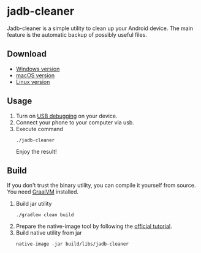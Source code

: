 # jadb-cleaner

Jadb-cleaner is a simple utility to clean up your Android device. The main feature is the automatic backup of possibly
useful files.

## Download

* [Windows version]()
* [macOS version]()
* [Linux version]()

## Usage

1. Turn on [USB debugging](https://developer.android.com/studio/debug/dev-options) on your device.
2. Connect your phone to your computer via usb.
3. Execute command
   ```shell
   ./jadb-cleaner
   ```
   Enjoy the result!

## Build

If you don't trust the binary utility, you can compile it yourself from source. You
need [GraalVM](https://www.graalvm.org/downloads/) installed.

1. Build jar utility
   ```shell
   ./gradlew clean build
    ```
2. Prepare the native-image tool by following
   the [official tutorial](https://www.graalvm.org/reference-manual/native-image).
3. Build native utility from jar
   ```shell
   native-image -jar build/libs/jadb-cleaner
   ```